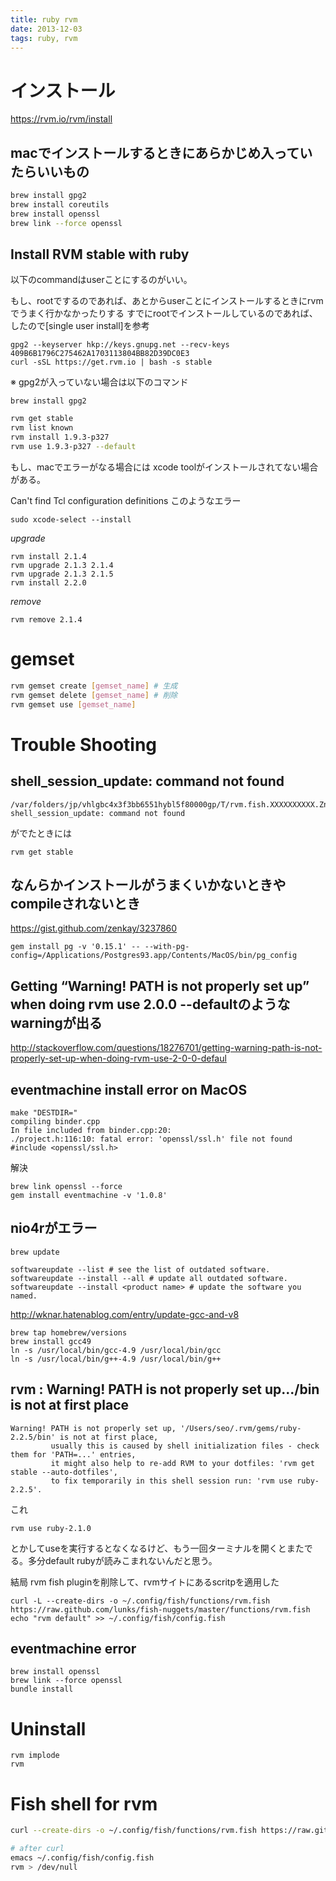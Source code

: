 ```yaml
---
title: ruby rvm
date: 2013-12-03
tags: ruby, rvm
---
```


# インストール

<https://rvm.io/rvm/install>

## macでインストールするときにあらかじめ入っていたらいいもの
  
```sh
brew install gpg2
brew install coreutils
brew install openssl
brew link --force openssl
```

## Install RVM stable with ruby

以下のcommandはuserことにするのがいい。

もし、rootでするのであれば、あとからuserことにインストールするときにrvmでうまく行かなかったりする
すでにrootでインストールしているのであれば、したので[single user install]を参考

```
gpg2 --keyserver hkp://keys.gnupg.net --recv-keys 409B6B1796C275462A1703113804BB82D39DC0E3
curl -sSL https://get.rvm.io | bash -s stable
```
※ gpg2が入っていない場合は以下のコマンド

```
brew install gpg2
```

```sh
rvm get stable
rvm list known
rvm install 1.9.3-p327
rvm use 1.9.3-p327 --default
```

もし、macでエラーがなる場合には xcode toolがインストールされてない場合がある。

Can't find Tcl configuration definitions このようなエラー

```
sudo xcode-select --install
```

*upgrade*

```
rvm install 2.1.4
rvm upgrade 2.1.3 2.1.4
rvm upgrade 2.1.3 2.1.5
rvm install 2.2.0
```

*remove*

```
rvm remove 2.1.4
```

# gemset

```sh
rvm gemset create [gemset_name] # 生成
rvm gemset delete [gemset_name] # 削除
rvm gemset use [gemset_name]
```

# Trouble Shooting

## shell_session_update: command not found

```
/var/folders/jp/vhlgbc4x3f3bb6551hybl5f80000gp/T/rvm.fish.XXXXXXXXXX.Znu6IC3C: shell_session_update: command not found
```
がでたときには

```
rvm get stable
```

## なんらかインストールがうまくいかないときやcompileされないとき

<https://gist.github.com/zenkay/3237860>

```
gem install pg -v '0.15.1' -- --with-pg-config=/Applications/Postgres93.app/Contents/MacOS/bin/pg_config
```

## Getting “Warning! PATH is not properly set up” when doing rvm use 2.0.0 --defaultのようなwarningが出る

<http://stackoverflow.com/questions/18276701/getting-warning-path-is-not-properly-set-up-when-doing-rvm-use-2-0-0-defaul>


## eventmachine install error on MacOS

```
make "DESTDIR="
compiling binder.cpp
In file included from binder.cpp:20:
./project.h:116:10: fatal error: 'openssl/ssl.h' file not found
#include <openssl/ssl.h>
```

解決

```
brew link openssl --force
gem install eventmachine -v '1.0.8'
```

## nio4rがエラー

```
brew update
```

```
softwareupdate --list # see the list of outdated software.
softwareupdate --install --all # update all outdated software.
softwareupdate --install <product name> # update the software you named.
```

<http://wknar.hatenablog.com/entry/update-gcc-and-v8>

```
brew tap homebrew/versions
brew install gcc49
ln -s /usr/local/bin/gcc-4.9 /usr/local/bin/gcc
ln -s /usr/local/bin/g++-4.9 /usr/local/bin/g++
```


## rvm : Warning! PATH is not properly set up.../bin is not at first place

```
Warning! PATH is not properly set up, '/Users/seo/.rvm/gems/ruby-2.2.5/bin' is not at first place,
         usually this is caused by shell initialization files - check them for 'PATH=...' entries,
         it might also help to re-add RVM to your dotfiles: 'rvm get stable --auto-dotfiles',
         to fix temporarily in this shell session run: 'rvm use ruby-2.2.5'.
```

これ
```
rvm use ruby-2.1.0
```
とかしてuseを実行するとなくなるけど、もう一回ターミナルを開くとまたでる。多分default rubyが読みこまれないんだと思う。

結局 rvm fish pluginを削除して、rvmサイトにあるscritpを適用した

```
curl -L --create-dirs -o ~/.config/fish/functions/rvm.fish https://raw.github.com/lunks/fish-nuggets/master/functions/rvm.fish
echo "rvm default" >> ~/.config/fish/config.fish
```

## eventmachine error

```
brew install openssl
brew link --force openssl
bundle install
```


# Uninstall

```
rvm implode
rvm
```

# Fish shell for rvm

```sh
curl --create-dirs -o ~/.config/fish/functions/rvm.fish https://raw.github.com/lunks/fish-nuggets/master/functions/rvm.fish

# after curl
emacs ~/.config/fish/config.fish
rvm > /dev/null
```